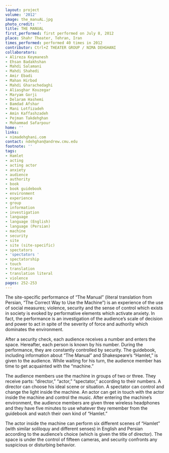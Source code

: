```yaml
---
layout: project
volume: '2012'
image: the_manuAL.jpg
photo_credit: ''
title: THE MANUAL
first_performed: first performed on July 8, 2012
place: Shahr Theater, Tehran, Iran
times_performed: performed 40 times in 2012
contributor: Ctrl+Z THEATER GROUP / NIMA DEHGHANI
collaborators:
- Alireza Keymanesh
- Ehsan Badakhshan
- Mahdi Salamani
- Mahdi Shahedi
- Amir Ebadi
- Mahan Hirbod
- Mahdi Gharachedaghi
- Aliasghar Kouzegar
- Maryam Gorji
- Delaram Hashemi
- Bamdad Afshar
- Mani Lotfizadeh
- Amin Kaffashzadeh
- Pejman Takdehghan
- Mohammad Safarpour
home: ''
links:
- nimadehghani.com
contact: ndehghan@andrew.cmu.edu
footnote: ''
tags:
- Hamlet
- acting
- acting actor
- anxiety
- audience
- authority
- book
- book guidebook
- environment
- experience
- group
- information
- investigation
- language
- language (English)
- language (Persian)
- machine
- security
- site
- site (site-specific)
- spectators
- 'spectators '
- spectatorship
- touch
- translation
- translation literal
- violence
pages: 252-253
---
```


The site-specific performance of “The Manual” (literal translation from Persian, “The Correct Way to Use the Machine”) is an experience of the use of social measures; violence, security and the sense of control which exists in society is evoked by performative elements which activate anxiety. In fact, the performance is an investigation of the audience’s scale of decision and power to act in spite of the severity of force and authority which dominates the environment.

After a security check, each audience receives a number and enters the space. Hereafter, each person is known by his number. During the performance, they are constantly controlled by security. The guidebook, including information about “The Manual” and Shakespeare’s “Hamlet,” is given to the audience. While waiting for his turn, the audience member has time to get acquainted with the “machine.”

The audience members use the machine in groups of two or three. They receive parts: “director,” “actor,” “spectator,” according to their numbers. A director can choose his ideal scene or situation. A spectator can control and change the light inside the machine. An actor can get in touch with the actor inside the machine and control the music. After entering the machine’s environment, the audience members are given three wireless headphones and they have five minutes to use whatever they remember from the guidebook and watch their own kind of “Hamlet.”

The actor inside the machine can perform six different scenes of “Hamlet” (with similar soliloquy and different senses) in English and Persian according to the audience’s choice (which is given the title of director). The space is under the control of fifteen cameras, and security confronts any suspicious or disturbing behavior.

